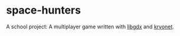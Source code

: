 # space-hunters
A school project: A multiplayer game written with [libgdx](https://libgdx.badlogicgames.com/) and [kryonet](https://github.com/EsotericSoftware/kryonet).
